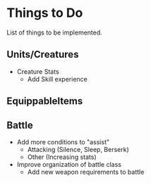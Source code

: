 # Things to Do
List of things to be implemented.
## Units/Creatures
* Creature Stats
    * Add Skill experience 
## EquippableItems
## Battle
* Add more conditions to "assist"
    * Attacking (Silence, Sleep, Berserk)
    * Other (Increasing stats)
* Improve organization of battle class
    * Add new weapon requirements to battle
     